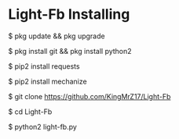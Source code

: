 # Light-Fb Installing

$ pkg update && pkg upgrade

$ pkg install git && pkg install python2

$ pip2 install requests

$ pip2 install mechanize

$ git clone https://github.com/KingMrZ17/Light-Fb

$ cd Light-Fb

$ python2 light-fb.py
